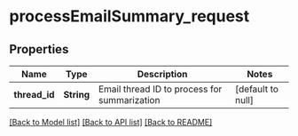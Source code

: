 # processEmailSummary_request
## Properties

| Name | Type | Description | Notes |
|------------ | ------------- | ------------- | -------------|
| **thread\_id** | **String** | Email thread ID to process for summarization | [default to null] |

[[Back to Model list]](../README.md#documentation-for-models) [[Back to API list]](../README.md#documentation-for-api-endpoints) [[Back to README]](../README.md)

